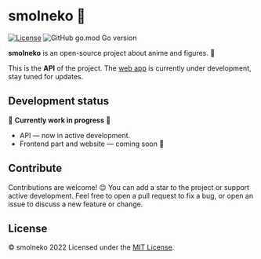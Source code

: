 # smolneko 🌸

[![License](https://img.shields.io/github/license/smolneko-team/smolneko)](https://github.com/smolneko-team/smolneko/blob/main/LICENSE) ![GitHub go.mod Go version](https://img.shields.io/github/go-mod/go-version/smolneko-team/smolneko)

**smolneko** is an open-source project about anime and figures. 🌸

This is the **API** of the project. The [web app](https://github.com/smolneko-team/smol) is currently under development, stay tuned for updates.

## Development status

🚧 **Currently work in progress** 🚧

- API — now in active development.
- Frontend part and website — coming soon 👀

## Contribute

Contributions are welcome! 😊 You can add a star to the project or support active development. Feel free to open a pull request to fix a bug, or open an issue to discuss a new feature or change.

## License

© smolneko 2022
Licensed under the [MIT License](https://github.com/smolneko-team/smolneko/blob/main/LICENSE).
